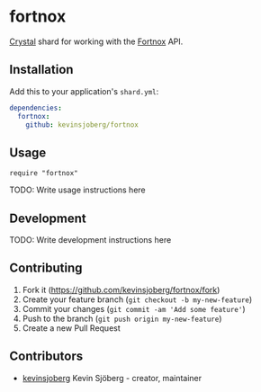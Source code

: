 # fortnox

[Crystal](https://crystal-lang.org/) shard for working with the
[Fortnox](https://www.fortnox.se/) API.

## Installation

Add this to your application's `shard.yml`:

```yaml
dependencies:
  fortnox:
    github: kevinsjoberg/fortnox
```

## Usage

```crystal
require "fortnox"
```

TODO: Write usage instructions here

## Development

TODO: Write development instructions here

## Contributing

1. Fork it (<https://github.com/kevinsjoberg/fortnox/fork>)
2. Create your feature branch (`git checkout -b my-new-feature`)
3. Commit your changes (`git commit -am 'Add some feature'`)
4. Push to the branch (`git push origin my-new-feature`)
5. Create a new Pull Request

## Contributors

- [kevinsjoberg](https://github.com/kevinsjoberg) Kevin Sjöberg - creator, maintainer
